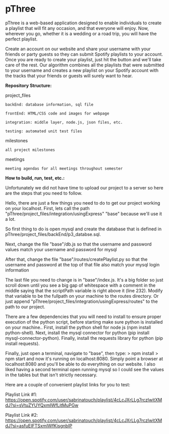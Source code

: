# pThree

pThree is a web-based application designed to enable individuals to create a playlist that will fit any occasion, and that everyone will enjoy. Now, wherever you go, whether it is a wedding or a road trip, you will have the perfect playlist.

Create an account on our website and share your username with your friends or party guests so they can submit Spotify playlists to your account. Once you are ready to create your playlist, just hit the button and we'll take care of the rest. Our algorithm combines all the playlists that were submitted to your username and creates a new playlist on your Spotify account with the tracks that your friends or guests will surely want to hear.

**Repository Structure:**

  project_files
  
    backEnd: database information, sql file
    
    frontEnd: HTML/CSS code and images for webpage
    
    integration: middle layer, node.js, json files, etc.
    
    testing: automated unit test files
    
  milestones
  
    all project milestones
    
  meetings
  
    meeting agendas for all meetings throughout semester
    
**How to build, run, test, etc.:**

Unfortunately we did not have time to upload our project to a server so here are the steps that you need to follow.

Hello, there are just a few things you need to do to get our project working on your localhost.
First, lets call the path "pThree/project_files/integration/usingExpress" "base" because we'll use it a lot.

So first thing to do is open mysql and create the database that is defined in pThree/project_files/backEnd/p3_databse.sql.

Next, change the file "base"/db.js so that the username and password values match your username and password for mysql

After that, change the file "base"/routes/createPlaylist.py so that the username and password at the top of that file also match your mysql login information

The last file you need to change is in "base"/index.js. It's a big folder so just scroll down until you see a big gap of whitespace with a comment in the middle saying that the scriptPath variable is right above it (line 232). Modify that variable to be the fullpath on your machine to the routes directory. Or just append "pThree/project_files/integration/usingExpress/routes" to the path to our project.

There are a few dependencies that you will need to install to ensure proper execution of the python script, before starting make sure python is installed on your machine.. First, install the python shell for node js (npm install python-shell). Next, install the mysql connector for python (pip install mysql-connector-python). Finally, install the requests library for python (pip install requests).

Finally, just open a terminal, navigate to "base", then type:
	> npm install
	> npm start
and now it's running on localhost:8080. Simply point a browser at localhost:8080 and you'll be able to do everything on our website. I also liked having a second terminal open running mysql so I could see the values in the tables but that isn't strictly necessary.

Here are a couple of convenient playlist links for you to test: 

Playlist Link #1:
https://open.spotify.com/user/sabrinatouch/playlist/4cLcJXrLLg7rczlwitXMdJ?si=sVtuZYUYQxmIWfLitMuPGw

Playlist Link #2:
https://open.spotify.com/user/sabrinatouch/playlist/4cLcJXrLLg7rczlwitXMdJ?si=asfuEIFTSxmIWfKisgnbIP

